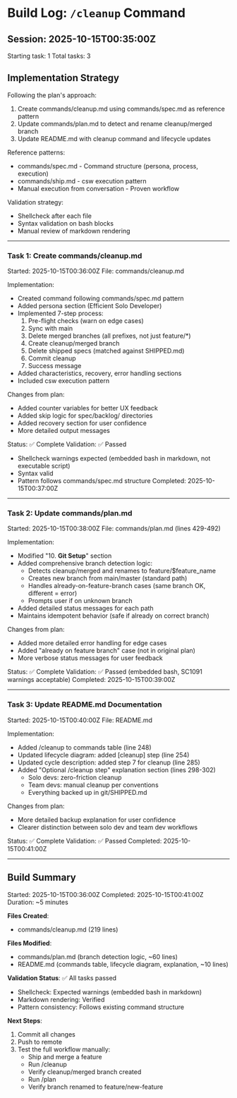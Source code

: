 # Build Log: `/cleanup` Command

## Session: 2025-10-15T00:35:00Z
Starting task: 1
Total tasks: 3

## Implementation Strategy
Following the plan's approach:
1. Create commands/cleanup.md using commands/spec.md as reference pattern
2. Update commands/plan.md to detect and rename cleanup/merged branch
3. Update README.md with cleanup command and lifecycle updates

Reference patterns:
- commands/spec.md - Command structure (persona, process, execution)
- commands/ship.md - csw execution pattern
- Manual execution from conversation - Proven workflow

Validation strategy:
- Shellcheck after each file
- Syntax validation on bash blocks
- Manual review of markdown rendering

---

### Task 1: Create commands/cleanup.md
Started: 2025-10-15T00:36:00Z
File: commands/cleanup.md

Implementation:
- Created command following commands/spec.md pattern
- Added persona section (Efficient Solo Developer)
- Implemented 7-step process:
  1. Pre-flight checks (warn on edge cases)
  2. Sync with main
  3. Delete merged branches (all prefixes, not just feature/*)
  4. Create cleanup/merged branch
  5. Delete shipped specs (matched against SHIPPED.md)
  6. Commit cleanup
  7. Success message
- Added characteristics, recovery, error handling sections
- Included csw execution pattern

Changes from plan:
- Added counter variables for better UX feedback
- Added skip logic for spec/backlog/ directories
- Added recovery section for user confidence
- More detailed output messages

Status: ✅ Complete
Validation: ✅ Passed
- Shellcheck warnings expected (embedded bash in markdown, not executable script)
- Syntax valid
- Pattern follows commands/spec.md structure
Completed: 2025-10-15T00:37:00Z

---

### Task 2: Update commands/plan.md
Started: 2025-10-15T00:38:00Z
File: commands/plan.md (lines 429-492)

Implementation:
- Modified "10. **Git Setup**" section
- Added comprehensive branch detection logic:
  * Detects cleanup/merged and renames to feature/$feature_name
  * Creates new branch from main/master (standard path)
  * Handles already-on-feature-branch cases (same branch OK, different = error)
  * Prompts user if on unknown branch
- Added detailed status messages for each path
- Maintains idempotent behavior (safe if already on correct branch)

Changes from plan:
- Added more detailed error handling for edge cases
- Added "already on feature branch" case (not in original plan)
- More verbose status messages for user feedback

Status: ✅ Complete
Validation: ✅ Passed (embedded bash, SC1091 warnings acceptable)
Completed: 2025-10-15T00:39:00Z

---

### Task 3: Update README.md Documentation
Started: 2025-10-15T00:40:00Z
File: README.md

Implementation:
- Added /cleanup to commands table (line 248)
- Updated lifecycle diagram: added [cleanup] step (line 254)
- Updated cycle description: added step 7 for cleanup (line 285)
- Added "Optional /cleanup step" explanation section (lines 298-302)
  * Solo devs: zero-friction cleanup
  * Team devs: manual cleanup per conventions
  * Everything backed up in git/SHIPPED.md

Changes from plan:
- More detailed backup explanation for user confidence
- Clearer distinction between solo dev and team dev workflows

Status: ✅ Complete
Validation: ✅ Passed
Completed: 2025-10-15T00:41:00Z

---

## Build Summary
Started: 2025-10-15T00:36:00Z
Completed: 2025-10-15T00:41:00Z
Duration: ~5 minutes

**Files Created**:
- commands/cleanup.md (219 lines)

**Files Modified**:
- commands/plan.md (branch detection logic, ~60 lines)
- README.md (commands table, lifecycle diagram, explanation, ~10 lines)

**Validation Status**: ✅ All tasks passed
- Shellcheck: Expected warnings (embedded bash in markdown)
- Markdown rendering: Verified
- Pattern consistency: Follows existing command structure

**Next Steps**:
1. Commit all changes
2. Push to remote
3. Test the full workflow manually:
   - Ship and merge a feature
   - Run /cleanup
   - Verify cleanup/merged branch created
   - Run /plan
   - Verify branch renamed to feature/new-feature
